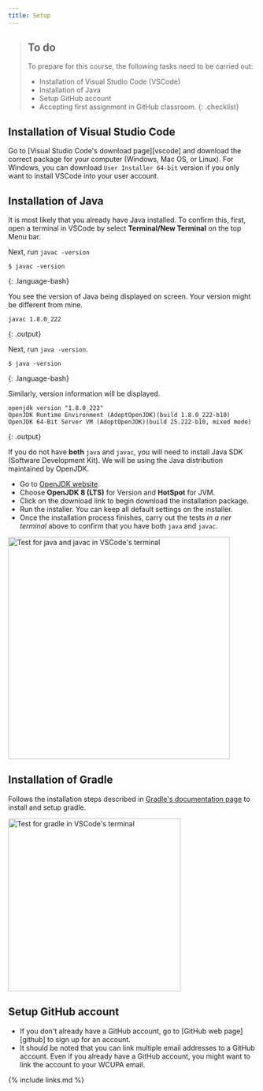 ```yaml
---
title: Setup
---
```


> ## To do
> To prepare for this course, the following tasks need to be carried out:
> - Installation of Visual Studio Code (VSCode)
> - Installation of Java
> - Setup GitHub account
> - Accepting first assignment in GitHub classroom.
{: .checklist}

## Installation of Visual Studio Code

Go to [Visual Studio Code's download page][vscode] and download the correct package for your computer (Windows, Mac OS, or Linux). 
For Windows, you can download `User Installer 64-bit` version if you only want to install VSCode into your user account.  

## Installation of Java

It is most likely that you already have Java installed. To confirm this, first,
open a terminal in VSCode by select **Terminal/New Terminal** on the top Menu bar. 

Next, run `javac -version`

~~~
$ javac -version
~~~
{: .language-bash}

You see the version of Java being displayed on screen. Your version might be
different from mine.

 ~~~
javac 1.8.0_222
 ~~~
 {: .output}

Next, run `java -version`.

~~~
$ java -version
~~~
{: .language-bash}

Similarly, version information will be displayed.

~~~
openjdk version "1.8.0_222"
OpenJDK Runtime Environment (AdoptOpenJDK)(build 1.8.0_222-b10)
OpenJDK 64-Bit Server VM (AdoptOpenJDK)(build 25.222-b10, mixed mode)
~~~
{: .output}

If you do not have **both** `java` and `javac`, you will need to install Java
SDK (Software Development Kit). We will be using the Java distribution maintained
by OpenJDK.

- Go to [OpenJDK website](https://adoptopenjdk.net).
- Choose **OpenJDK 8 (LTS)** for Version and **HotSpot** for JVM.
- Click on the download link to begin download the installation package.
- Run the installer. You can keep all default settings on the installer.
- Once the installation process finishes, carry out the tests *in a ner terminal* above to confirm
that you have both `java` and `javac`.

<img src="../fig/vscode_install.png" alt="Test for java and javac in VSCode's terminal" style="height:450px">

## Installation of Gradle

Follows the installation steps described in [Gradle's documentation page](https://docs.gradle.org/current/userguide/installation.html) to install and setup gradle. 

<img src="../fig/gradle.png" alt="Test for gradle in VSCode's terminal" style="height:350px">

## Setup GitHub account
- If you don't already have a GitHub account, go to [GitHub web page][github] to sign up for an account. 
- It should be noted that you can link multiple email addresses to a GitHub account. Even if you already have a 
GitHub account, you might want to link the account to your WCUPA email. 

{% include links.md %}
